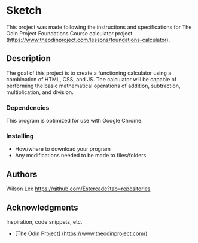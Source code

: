# Sketch

This project was made following the instructions and specifications for The Odin Project Foundations Course calculator project (https://www.theodinproject.com/lessons/foundations-calculator).

## Description

The goal of this project is to create a functioning
calculator using a combination of HTML, CSS, and JS.
The calculator will be capable of performing the basic
mathematical operations of addition, subtraction, 
multiplication, and division.

### Dependencies

This program is optimized for use with Google Chrome.

### Installing

* How/where to download your program
* Any modifications needed to be made to files/folders

## Authors

Wilson Lee
https://github.com/Estercade?tab=repositories

## Acknowledgments

Inspiration, code snippets, etc.
* [The Odin Project] (https://www.theodinproject.com/)